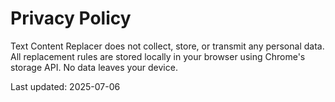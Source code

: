 # Privacy Policy

Text Content Replacer does not collect, store, or transmit any personal data. All replacement rules are stored locally in your browser using Chrome's storage API. No data leaves your device.

Last updated: 2025-07-06